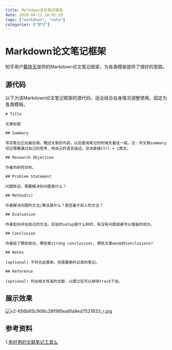 ```yaml
---
title: Markdown论文笔记框架
date: 2020-04-11 10:02:29 
tags: ["markdown", "note"] 
categories: ["学习"]
---
```


# Markdown论文笔记框架

知乎用户[戴晓天](https://www.zhihu.com/people/daixiaotian)提供的Markdown论文笔记框架，为各类模板提供了很好的思路。

<!--more-->

## 源代码

以下为该Markdown论文笔记框架的源代码，适合结合自身情况调整使用，固定为各类模板。

```
# Title

文章标题

## Summary

写完笔记之后最后填，概述文章的内容，以后查阅笔记的时候先看这一段。注：写文章summary切记需要通过自己的思考，用自己的语言描述。忌讳直接Ctrl + c原文。

## Research Objective

作者的研究目标。

## Problem Statement

问题陈述，需要解决的问题是什么？

## Method(s)

作者解决问题的方法/算法是什么？是否基于前人的方法？

## Evaluation

作者如何评估自己的方法，实验的setup是什么样的，有没有问题或者可以借鉴的地方。

## Conclusion

作者给了哪些结论，哪些是strong conclusions, 哪些又是weak的conclusions?

## Notes

(optional) 不符合此框架，但需要额外记录的笔记。

## Reference

(optional) 列出相关性高的文献，以便之后可以继续track下去。
```

## 展示效果

![v2-656b65c906c28f9f6ea6fa9ed7521933_r.jpg](https://pic3.zhimg.com/80/v2-656b65c906c28f9f6ea6fa9ed7521933_720w.jpg)

## 参考资料

1.[有好用的文献笔记工具么](https://www.zhihu.com/question/21151769/answer/142802496)
